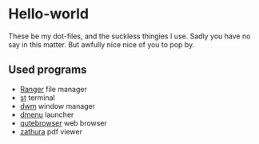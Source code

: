 # Hello-world
These be my dot-files, and the suckless thingies I use. Sadly you have no say in this matter.
But awfully nice nice of you to pop by.

## Used programs
- [Ranger](https://github.com/ranger/ranger) file manager
- [st](https://st.suckless.org/) terminal
- [dwm](https://dwm.suckless.org/) window manager
- [dmenu](https://tools.suckless.org/dmenu/) launcher
- [qutebrowser](https://www.qutebrowser.org/) web browser
- [zathura](https://github.com/pwmt/zathura) pdf viewer
